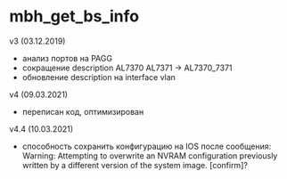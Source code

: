 # mbh_get_bs_info

v3 (03.12.2019)
- анализ портов на PAGG
- сокращение description 
  AL7370 AL7371 -> AL7370_7371
- обновление description на interface vlan

v4 (09.03.2021)
- переписан код, оптимизирован

v4.4 (10.03.2021)
- способность сохранить конфигурацию на IOS после сообщения:
  Warning: Attempting to overwrite an NVRAM configuration previously written
  by a different version of the system image. \[confirm]?
